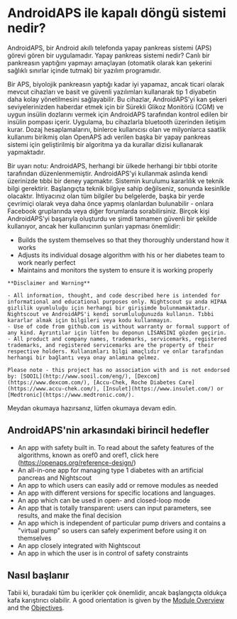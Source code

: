 # AndroidAPS ile kapalı döngü sistemi nedir?

AndroidAPS, bir Android akıllı telefonda yapay pankreas sistemi (APS) görevi gören bir uygulamadır. Yapay pankreas sistemi nedir? Canlı bir pankreasın yaptığını yapmayı amaçlayan (otomatik olarak kan şekerini sağlıklı sınırlar içinde tutmak) bir yazılım programıdır.

Bir APS, biyolojik pankreasın yaptığı kadar iyi yapamaz, ancak ticari olarak mevcut cihazları ve basit ve güvenli yazılımları kullanarak tip 1 diyabetin daha kolay yönetilmesini sağlayabilir. Bu cihazlar, AndroidAPS'yi kan şekeri seviyelerinizden haberdar etmek için bir Sürekli Glikoz Monitörü (CGM) ve uygun insülin dozlarını vermek için AndroidAPS tarafından kontrol edilen bir insülin pompası içerir. Uygulama, bu cihazlarla bluetooth üzerinden iletişim kurar. Dozaj hesaplamalarını, binlerce kullanıcısı olan ve milyonlarca saatlik kullanımı birikmiş olan OpenAPS adı verilen başka bir yapay pankreas sistemi için geliştirilmiş bir algoritma ya da kurallar dizisi kullanarak yapmaktadır.

Bir uyarı notu: AndroidAPS, herhangi bir ülkede herhangi bir tıbbi otorite tarafından düzenlenmemiştir. AndroidAPS'yi kullanmak aslında kendi üzerinizde tıbbi bir deney yapmaktır. Sistemin kurulumu kararlılık ve teknik bilgi gerektirir. Başlangıçta teknik bilgiye sahip değilseniz, sonunda kesinlkle olacaktır. İhtiyacınız olan tüm bilgiler bu belgelerde, başka bir yerde çevrimiçi olarak veya daha önce yapmış olanlardan bulunabilir - onlara Facebook gruplarında veya diğer forumlarda sorabilirsiniz. Birçok kişi AndroidAPS'yi başarıyla oluşturdu ve şimdi tamamen güvenli bir şekilde kullanıyor, ancak her kullanıcının şunları yapması önemlidir:

- Builds the system themselves so that they thoroughly understand how it works
- Adjusts its individual dosage algorithm with his or her diabetes team to work nearly perfect
- Maintains and monitors the system to ensure it is working properly

```{note}
**Disclaimer and Warning**

- All information, thought, and code described here is intended for informational and educational purposes only. Nightscout şu anda HIPAA gizlilik uyumluluğu için herhangi bir girişimde bulunmamaktadır. Nightscout ve AndroidAPS'i kendi sorumluluğunuzda kullanın. Tıbbi kararlar almak için bilgileri veya kodu kullanmayın.
- Use of code from github.com is without warranty or formal support of any kind. Ayrıntılar için lütfen bu deponun LİSANSINI gözden geçirin.
- All product and company names, trademarks, servicemarks, registered trademarks, and registered servicemarks are the property of their respective holders. Kullanımları bilgi amaçlıdır ve onlar tarafından herhangi bir bağlantı veya onay anlamına gelmez.

Please note - this project has no association with and is not endorsed by: [SOOIL](http://www.sooil.com/eng/), [Dexcom](https://www.dexcom.com/), [Accu-Chek, Roche Diabetes Care](https://www.accu-chek.com/), [Insulet](https://www.insulet.com/) or [Medtronic](https://www.medtronic.com/).
```

Meydan okumaya hazırsanız, lütfen okumaya devam edin.

## AndroidAPS'nin arkasındaki birincil hedefler

- An app with safety built in. To read about the safety features of the algorithms, known as oref0 and oref1, click here (<https://openaps.org/reference-design/>)
- An all-in-one app for managing type 1 diabetes with an artificial pancreas and Nightscout
- An app to which users can easily add or remove modules as needed
- An app with different versions for specific locations and languages.
- An app which can be used in open- and closed-loop mode
- An app that is totally transparent: users can input parameters, see results, and make the final decision
- An app which is independent of particular pump drivers and contains a "virtual pump" so users can safely experiment before using it on themselves
- An app closely integrated with Nightscout
- An app in which the user is in control of safety constraints

## Nasıl başlanır

Tabii ki, buradaki tüm bu içerikler çok önemlidir, ancak başlangıçta oldukça kafa karıştırıcı olabilir. A good orientation is given by the [Module Overview](../Module/module.md) and the [Objectives](../Usage/Objectives.html).
